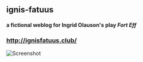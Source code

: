 ## ignis-fatuus
#### a fictional weblog for Ingrid Olauson's  play *Fort Eff*

### http://ignisfatuus.club/

![Screenshot](https://raw.github.com/zibs/ignis-fatuus/gh-pages/img/readme1.png)
